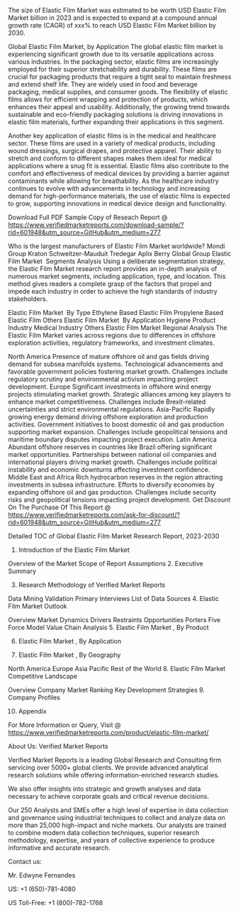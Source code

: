 The size of Elastic Film Market was estimated to be worth USD Elastic Film Market billion in 2023 and is expected to expand at a compound annual growth rate (CAGR) of xxx% to reach USD Elastic Film Market billion by 2030.

Global Elastic Film Market, by Application
The global elastic film market is experiencing significant growth due to its versatile applications across various industries. In the packaging sector, elastic films are increasingly employed for their superior stretchability and durability. These films are crucial for packaging products that require a tight seal to maintain freshness and extend shelf life. They are widely used in food and beverage packaging, medical supplies, and consumer goods. The flexibility of elastic films allows for efficient wrapping and protection of products, which enhances their appeal and usability. Additionally, the growing trend towards sustainable and eco-friendly packaging solutions is driving innovations in elastic film materials, further expanding their applications in this segment.

Another key application of elastic films is in the medical and healthcare sector. These films are used in a variety of medical products, including wound dressings, surgical drapes, and protective apparel. Their ability to stretch and conform to different shapes makes them ideal for medical applications where a snug fit is essential. Elastic films also contribute to the comfort and effectiveness of medical devices by providing a barrier against contaminants while allowing for breathability. As the healthcare industry continues to evolve with advancements in technology and increasing demand for high-performance materials, the use of elastic films is expected to grow, supporting innovations in medical device design and functionality.

Download Full PDF Sample Copy of Reseach Report @ https://www.verifiedmarketreports.com/download-sample/?rid=601948&utm_source=GitHub&utm_medium=277

Who is the largest manufacturers of Elastic Film Market worldwide?
Mondi Group
Kraton
Schweitzer-Mauduit
Tredegar
Aplix
Berry Global Group
Elastic Film Market  Segments Analysis
Using a deliberate segmentation strategy, the Elastic Film Market research report provides an in-depth analysis of numerous market segments, including application, type, and location. This method gives readers a complete grasp of the factors that propel and impede each industry in order to achieve the high standards of industry stakeholders.

Elastic Film Market  By Type
Ethylene Based Elastic Film
Propylene Based Elastic Film
Others
Elastic Film Market  By Application
Hygiene Product Industry
Medical Industry
Others
Elastic Film Market Regional Analysis
The Elastic Film Market varies across regions due to differences in offshore exploration activities, regulatory frameworks, and investment climates.

North America
Presence of mature offshore oil and gas fields driving demand for subsea manifolds systems.
Technological advancements and favorable government policies fostering market growth.
Challenges include regulatory scrutiny and environmental activism impacting project development.
Europe
Significant investments in offshore wind energy projects stimulating market growth.
Strategic alliances among key players to enhance market competitiveness.
Challenges include Brexit-related uncertainties and strict environmental regulations.
Asia-Pacific
Rapidly growing energy demand driving offshore exploration and production activities.
Government initiatives to boost domestic oil and gas production supporting market expansion.
Challenges include geopolitical tensions and maritime boundary disputes impacting project execution.
Latin America
Abundant offshore reserves in countries like Brazil offering significant market opportunities.
Partnerships between national oil companies and international players driving market growth.
Challenges include political instability and economic downturns affecting investment confidence.
Middle East and Africa
Rich hydrocarbon reserves in the region attracting investments in subsea infrastructure.
Efforts to diversify economies by expanding offshore oil and gas production.
Challenges include security risks and geopolitical tensions impacting project development.
Get Discount On The Purchase Of This Report @ https://www.verifiedmarketreports.com/ask-for-discount/?rid=601948&utm_source=GitHub&utm_medium=277

Detailed TOC of Global Elastic Film Market Research Report, 2023-2030
1. Introduction of the Elastic Film Market

Overview of the Market
Scope of Report
Assumptions
2. Executive Summary

3. Research Methodology of Verified Market Reports

Data Mining
Validation
Primary Interviews
List of Data Sources
4. Elastic Film Market Outlook

Overview
Market Dynamics
Drivers
Restraints
Opportunities
Porters Five Force Model
Value Chain Analysis
5. Elastic Film Market , By Product

6. Elastic Film Market , By Application

7. Elastic Film Market , By Geography

North America
Europe
Asia Pacific
Rest of the World
8. Elastic Film Market Competitive Landscape

Overview
Company Market Ranking
Key Development Strategies
9. Company Profiles

10. Appendix

For More Information or Query, Visit @ https://www.verifiedmarketreports.com/product/elastic-film-market/

About Us: Verified Market Reports

Verified Market Reports is a leading Global Research and Consulting firm servicing over 5000+ global clients. We provide advanced analytical research solutions while offering information-enriched research studies.

We also offer insights into strategic and growth analyses and data necessary to achieve corporate goals and critical revenue decisions.

Our 250 Analysts and SMEs offer a high level of expertise in data collection and governance using industrial techniques to collect and analyze data on more than 25,000 high-impact and niche markets. Our analysts are trained to combine modern data collection techniques, superior research methodology, expertise, and years of collective experience to produce informative and accurate research.

Contact us:

Mr. Edwyne Fernandes

US: +1 (650)-781-4080

US Toll-Free: +1 (800)-782-1768
